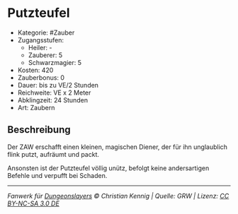 # Putzteufel

- Kategorie: #Zauber
- Zugangsstufen:
  - Heiler: -
  - Zauberer: 5
  - Schwarzmagier: 5
- Kosten: 420
- Zauberbonus: 0
- Dauer: bis zu VE/2 Stunden
- Reichweite: VE x 2 Meter
- Abklingzeit: 24 Stunden
- Art: Zaubern

## Beschreibung

Der ZAW erschafft einen kleinen, magischen Diener, der für ihn unglaublich flink putzt, aufräumt und packt.

Ansonsten ist der Putzteufel völlig unütz, befolgt keine andersartigen Befehle und verpufft bei Schaden.

---

_Fanwerk für [Dungeonslayers](https://www.dungeonslayers.net/) © Christian Kennig | Quelle: GRW | Lizenz: [CC BY-NC-SA 3.0 DE](https://creativecommons.org/licenses/by-nc-sa/3.0/de/)_

